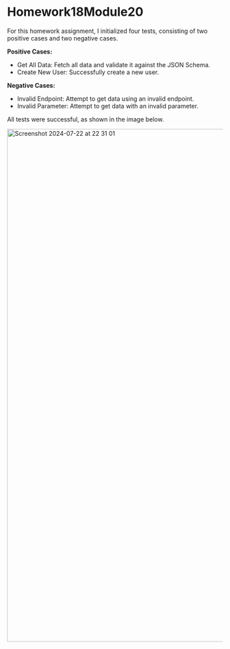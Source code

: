 # Homework18Module20

For this homework assignment, I initialized four tests, consisting of two positive cases and two negative cases.

**Positive Cases:**
- Get All Data: Fetch all data and validate it against the JSON Schema.
- Create New User: Successfully create a new user.
  
**Negative Cases:**
- Invalid Endpoint: Attempt to get data using an invalid endpoint.
- Invalid Parameter: Attempt to get data with an invalid parameter.
  
All tests were successful, as shown in the image below.

<img width="1196" alt="Screenshot 2024-07-22 at 22 31 01" src="https://github.com/user-attachments/assets/e48f14c8-ea0f-4287-b8b6-bd25c55bb386">
